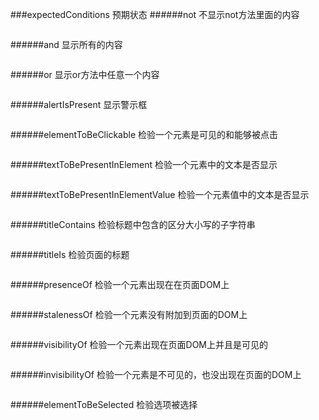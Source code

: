 ###expectedConditions
预期状态
######not
不显示not方法里面的内容
```Protractor

```
######and
显示所有的内容
```Protractor

```
######or
显示or方法中任意一个内容
```Protractor

```
######alertIsPresent
显示警示框
```Protractor

```
######elementToBeClickable
检验一个元素是可见的和能够被点击
```Protractor

```
######textToBePresentInElement
检验一个元素中的文本是否显示
```Protractor

```
######textToBePresentInElementValue
检验一个元素值中的文本是否显示
```Protractor

```
######titleContains
检验标题中包含的区分大小写的子字符串
```Protractor

```
######titleIs
检验页面的标题
```Protractor

```
######presenceOf
检验一个元素出现在在页面DOM上
```Protractor

```
######stalenessOf
检验一个元素没有附加到页面的DOM上
```Protractor

```
######visibilityOf
检验一个元素出现在页面DOM上并且是可见的
```Protractor

```
######invisibilityOf
检验一个元素是不可见的，也没出现在页面的DOM上
```Protractor

```
######elementToBeSelected
检验选项被选择
```Protractor

```